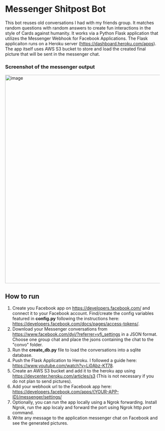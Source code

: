 # Messenger Shitpost Bot

This bot reuses old conversations I had with my friends group. It matches random questions with random answers to create fun interactions in the style of Cards against humanity. It works via a Python Flask application that utilizes the Messenger Webhook for Facebook Applications. The Flask applicaiton runs on a Heroku server (https://dashboard.heroku.com/apps). The app itself uses AWS S3 bucket to store and load the created final picture that will be sent in the messenger chat.

### Screenshot of the messenger output

<img width="678" alt="image" src="https://user-images.githubusercontent.com/79012119/153772041-74582f16-2979-4b71-83d0-63ec4f800b23.png">

## How to run

1. Create you Facebook app on https://developers.facebook.com/ and connect it to your Facebook account. Find/create the config variables featured in **config.py** following the instructions here: https://developers.facebook.com/docs/pages/access-tokens/.
2. Download your Messenger conversations from https://www.facebook.com/dyi/?referrer=yfi_settings in a JSON format. Choose one group chat and place the jsons containing the chat to the "convo" folder.
3. Run the **create_db.py** file to load the conversations into a sqlite database.
4. Push the Flask Application to Heroku. I followed a guide here: https://www.youtube.com/watch?v=Li0Abz-KT78.
5. Create an AWS S3 bucket and add it to the heroku app using https://devcenter.heroku.com/articles/s3 (This is not necessary if you do not plan to send pictures).
6. Add your webhook url to the Facebook app here: https://developers.facebook.com/apps/{YOUR-APP-ID}/messenger/settings/
7. Optionally, you can run the app locally using a Ngrok forwarding. Install Ngrok, run the app localy and forward the port using Ngrok http *port* command.
8. Write any message to the application messenger chat on Facebook and see the generated pictures.
